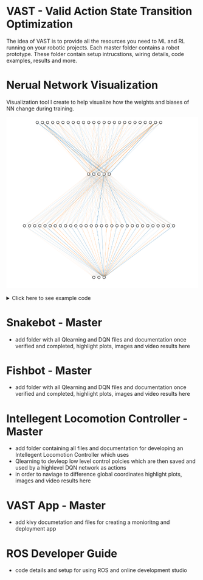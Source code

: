 # VAST - Valid Action State Transition Optimization

The idea of VAST is to provide all the resources you need to ML and RL running on your robotic projects. Each master folder contains a robot prototype. These folder contain setup intrucstions, wiring details, code examples, results and more.


# Nerual Network Visualization
Visualization tool I create to help visualize how the weights and biases of NN change during training. 

![Example](https://github.com/Jesse-Redford/VAST/blob/master/NN%20Anaylsis.PNG?raw=true)


<details>
  <summary>Click here to see example code</summary>

</details>



# Snakebot - Master

- add folder with all Qlearning and DQN files and documentation once verified and completed, highlight plots, images and video results here

# Fishbot - Master

- add folder with all Qlearning and DQN files and documentation once verified and completed, highlight plots, images and video results here

# Intellegent Locomotion Controller - Master

- add folder containing all files and documentation for developing an Intellegent Locomotion Controller which uses 
- Qlearning to devleop low level control polcies which are then saved and used by a highlevel DQN network as actions
- in order to naviage to difference global coordinates highlight plots, images and video results here


# VAST App - Master

- add kivy documetation and files for creating a monioritng and deployment app

# ROS Developer Guide
- code details and setup for using ROS and online development studio
